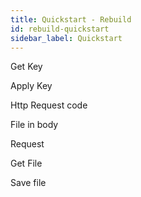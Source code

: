 ```yaml
---
title: Quickstart - Rebuild
id: rebuild-quickstart
sidebar_label: Quickstart
---
```


Get Key

Apply Key

Http Request code

File in body

Request

Get File

Save file